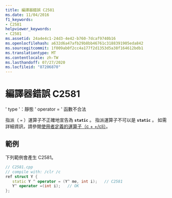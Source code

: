 ```yaml
---
title: 編譯器錯誤 C2581
ms.date: 11/04/2016
f1_keywords:
- C2581
helpviewer_keywords:
- C2581
ms.assetid: 24a4e4c1-24d3-4e42-b760-7dcaf9740b16
ms.openlocfilehash: a632d6a47afb29b8bb46761c3188391905eda842
ms.sourcegitcommit: 1f009ab0f2cc4a177f2d1353d5a38f164612bdb1
ms.translationtype: MT
ms.contentlocale: zh-TW
ms.lasthandoff: 07/27/2020
ms.locfileid: "87206870"
---
```

# <a name="compiler-error-c2581"></a>編譯器錯誤 C2581

' type '：靜態 ' operator = ' 函數不合法

指派（ `=` ）運算子不正確地宣告為 **`static`** 。 指派運算子不可以是 **`static`** 。 如需詳細資訊，請參閱[使用者定義的運算子（c + +/cli）](../../dotnet/user-defined-operators-cpp-cli.md)。

## <a name="example"></a>範例

下列範例會產生 C2581。

```cpp
// C2581.cpp
// compile with: /clr /c
ref struct Y {
   static Y ^ operator = (Y^ me, int i);   // C2581
   Y^ operator =(int i);   // OK
};
```
